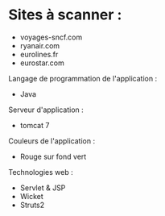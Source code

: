 # Sites à scanner : 

* voyages-sncf.com
* ryanair.com 
* eurolines.fr 
* eurostar.com 

Langage de programmation de l'application : 

* Java 

Serveur d'application : 

* tomcat 7 

Couleurs de l'application : 

* Rouge sur fond vert 

Technologies web : 

* Servlet & JSP 
* Wicket 
* Struts2
